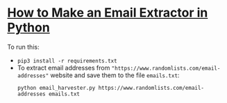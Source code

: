# [How to Make an Email Extractor in Python](https://www.thepythoncode.com/article/extracting-email-addresses-from-web-pages-using-python)
To run this:
- `pip3 install -r requirements.txt`
- To extract email addresses from `"https://www.randomlists.com/email-addresses"` website and save them to the file `emails.txt`:
    ```
    python email_harvester.py https://www.randomlists.com/email-addresses emails.txt
    ```
